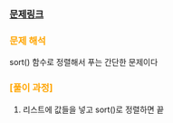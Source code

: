     
### [문제링크](https://www.acmicpc.net/problem/2751)

### <span style="color:orange"> 문제 해석 </span>
sort() 함수로 정렬해서 푸는 간단한 문제이다

### 

### <span style="color:orange"> [풀이 과정] </span>
1. 리스트에 값들을 넣고 sort()로 정렬하면 끝